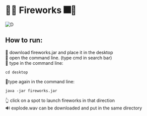 # 🎇🎆 Fireworks 🎆🎇
![D](https://github.com/Tomi-1997/CS-3rdYear/blob/main/Firework/demo2.gif) <br>
## How to run: <br>
🧨 download fireworks.jar and place it in the desktop<br>
🧨 open the command line. (type cmd in search bar)<br>
🧨 type in the command line: <br>
```
cd desktop
```
🧨type again in the command line: <br>
```
java -jar fireworks.jar 
```
👆 click on a spot to launch fireworks in that direction <br>
🔊 explode.wav can be downloaded and put in the same directory
